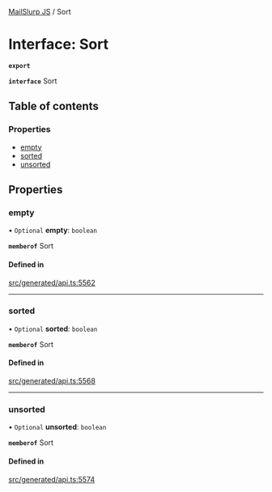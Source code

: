 [MailSlurp JS](../README.md) / Sort

# Interface: Sort

**`export`**

**`interface`** Sort

## Table of contents

### Properties

- [empty](Sort.md#empty)
- [sorted](Sort.md#sorted)
- [unsorted](Sort.md#unsorted)

## Properties

### empty

• `Optional` **empty**: `boolean`

**`memberof`** Sort

#### Defined in

[src/generated/api.ts:5562](https://github.com/mailslurp/mailslurp-client/blob/004c609/src/generated/api.ts#L5562)

___

### sorted

• `Optional` **sorted**: `boolean`

**`memberof`** Sort

#### Defined in

[src/generated/api.ts:5568](https://github.com/mailslurp/mailslurp-client/blob/004c609/src/generated/api.ts#L5568)

___

### unsorted

• `Optional` **unsorted**: `boolean`

**`memberof`** Sort

#### Defined in

[src/generated/api.ts:5574](https://github.com/mailslurp/mailslurp-client/blob/004c609/src/generated/api.ts#L5574)
